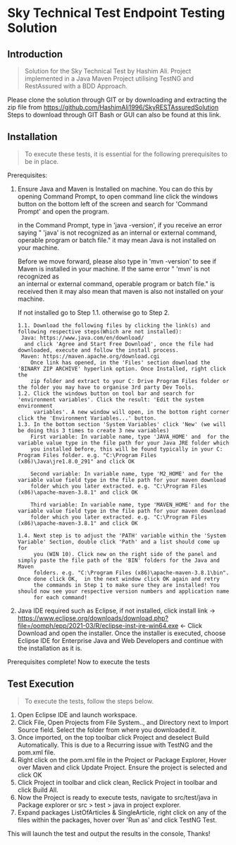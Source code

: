 # Sky Technical Test Endpoint Testing Solution

## Introduction

> Solution for the Sky Technical Test by Hashim Ali. Project implemented in a Java Maven Project utilising TestNG and RestAssured with a BDD Approach.

Please clone the solution through GIT or by downloading and extracting the zip file from https://github.com/HashimAli1996/SkyRESTAssuredSolution
Steps to download through GIT Bash or GUI can also be found at this link.

## Installation

> To execute these tests, it is essential for the following prerequisites to be in place. 

Prerequisites: 
1. Ensure Java and Maven is Installed on machine. You can do this by opening Command Prompt, to open command line click the windows button on the bottom left of the screen and search for 'Command Prompt' and open the program.

    in the Command Prompt, type in 'java -version', if you receive an error saying " 'java' is not recognized as an internal or external command,
    operable program or batch file." it may mean Java is not installed on your machine. 

    Before we move forward, please also type in 'mvn -version' to see if Maven is installed in your machine. If the same error " 'mvn' is not recognized as         
    an internal or external command, operable program or batch file." is received then it may also mean that maven is also not installed on your machine.

    If not installed go to Step 1.1. otherwise go to Step 2.
    
       1.1. Download the following files by clicking the link(s) and following respective steps(Which are not installed):
        Java: https://www.java.com/en/download/
         and click 'Agree and Start Free Download', once the file had downloaded, execute and follow the install process.
        Maven: https://maven.apache.org/download.cgi
           Once link has opened, in the 'Files' section download the 'BINARY ZIP ARCHIVE' hyperlink option. Once Installed, right click the 
           zip folder and extract to your C: Drive Program Files folder or the folder you may have to organise 3rd party Dev Tools. 
       1.2. Click the windows button on tool bar and search for 'environment variables'. Click the result: 'Edit the system environment 
            variables'. A new window will open, in the bottom right corner click the 'Environment Variables...' button.
       1.3. In the bottom section 'System Variables' click 'New' (we will be doing this 3 times to create 3 new variables)
           First variable: In variable name, type 'JAVA_HOME' and  for the variable value type in the file path for your Java JRE folder which
           you installed before, this will be found typically in your C: Program Files folder. e.g. "C:\Program Files (x86)\Java\jre1.8.0_291" and click OK

           Second variable: In variable name, type 'M2_HOME' and for the variable value field type in the file path for your maven download 
           folder which you later extracted. e.g. "C:\Program Files (x86)\apache-maven-3.8.1" and click OK

           Third variable: In variable name, type 'MAVEN_HOME' and for the variable value field type in the file path for your maven download 
           folder which you later extracted. e.g. "C:\Program Files (x86)\apache-maven-3.8.1" and click OK

       1.4. Next step is to adjust the 'PATH' variable within the 'System Variable' Section, double click 'Path' and a list should come up for
            you (WIN 10). Click new on the right side of the panel and simply paste the file path of the 'BIN' folders for the Java and Maven
            folders. e.g. "C:\Program Files (x86)\apache-maven-3.8.1\bin". Once done click OK,  in the next window click OK again and retry
            the commands in Step 1 to make sure they are installed! You should now see your respective version numbers and application name
            for each command!

2. Java IDE required such as Eclipse, if not installed, click install link -> https://www.eclipse.org/downloads/download.php?file=/oomph/epp/2021-03/R/eclipse-inst-jre-win64.exe <- Click Download and open the installer. Once the installer is executed, choose Eclipse IDE for Enterprise Java and Web Developers and continue with the installation as it is.

Prerequisites complete! Now to execute the tests

## Test Execution

> To execute the tests, follow the steps below.

1. Open Eclipse IDE and launch workspace.
2. Click File, Open Projects from File System.., and Directory next to Import Source field. Select the folder from where you downloaded it.
3. Once imported, on the top toolbar click Project and deselect Build Automatically. This is due to a Recurring issue with TestNG and the pom.xml file.
4. Right click on the pom.xml file in the Project or Package Explorer, Hover over Maven and click Update Project. Ensure the project is selected and click OK
5. Click Project in toolbar and click clean, Reclick Project in toolbar and click Build All.
6. Now the Project is ready to execute tests, navigate to src/test/java in Package explorer or src > test > java in project explorer.
7. Expand packages ListOfArticles & SingleArticle, right click on any of the files within the packages, hover over 'Run as' and click TestNG Test.

This will launch the test and output the results in the console, Thanks!

